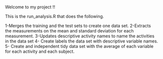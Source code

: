 
Welcome to my project !!

This is the run_analysis.R that does the following. 

1-Merges the training and the test sets to create one data set.
2-Extracts  the measurements on the mean and standard deviation for each measurement. 
3-Updates descriptive activity names to name the activities in the data set
4- Create  labels the data set with descriptive variable names. 
5- Create and independent tidy data set with the average of each variable for each activity and each subject.

